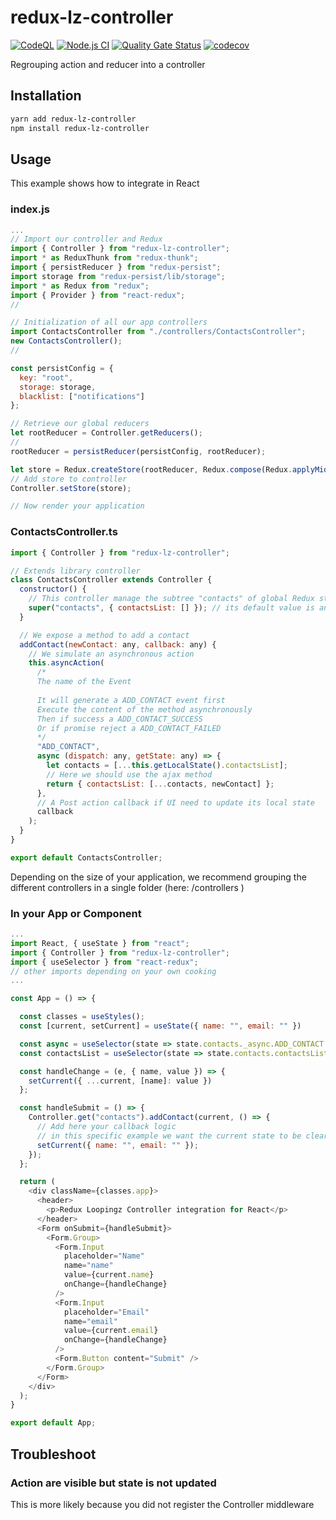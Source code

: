 # redux-lz-controller

[![CodeQL](https://github.com/loopingz/redux-lz-controller/actions/workflows/codeql-analysis.yml/badge.svg)](https://github.com/loopingz/redux-lz-controller/actions/workflows/codeql-analysis.yml)
[![Node.js CI](https://github.com/loopingz/redux-lz-controller/actions/workflows/node.js.yml/badge.svg)](https://github.com/loopingz/redux-lz-controller/actions/workflows/node.js.yml)
[![Quality Gate Status](https://sonarcloud.io/api/project_badges/measure?project=redux-lz-controller&metric=alert_status)](https://sonarcloud.io/summary/new_code?id=redux-lz-controller)
[![codecov](https://codecov.io/gh/loopingz/redux-lz-controller/branch/main/graph/badge.svg?token=DN6XO1T1EJ)](https://codecov.io/gh/loopingz/redux-lz-controller)

Regrouping action and reducer into a controller

## Installation

```bash
yarn add redux-lz-controller
npm install redux-lz-controller
```

## Usage

This example shows how to integrate in React

### index.js

```javascript
...
// Import our controller and Redux
import { Controller } from "redux-lz-controller";
import * as ReduxThunk from "redux-thunk";
import { persistReducer } from "redux-persist";
import storage from "redux-persist/lib/storage";
import * as Redux from "redux";
import { Provider } from "react-redux";
//

// Initialization of all our app controllers
import ContactsController from "./controllers/ContactsController";
new ContactsController();
//

const persistConfig = {
  key: "root",
  storage: storage,
  blacklist: ["notifications"]
};

// Retrieve our global reducers
let rootReducer = Controller.getReducers();
//
rootReducer = persistReducer(persistConfig, rootReducer);

let store = Redux.createStore(rootReducer, Redux.compose(Redux.applyMiddleware(ReduxThunk.default)));
// Add store to controller
Controller.setStore(store);

// Now render your application
```

### ContactsController.ts

```javascript
import { Controller } from "redux-lz-controller";

// Extends library controller
class ContactsController extends Controller {
  constructor() {
    // This controller manage the subtree "contacts" of global Redux state
    super("contacts", { contactsList: [] }); // its default value is an empty array
  }

  // We expose a method to add a contact
  addContact(newContact: any, callback: any) {
    // We simulate an asynchronous action
    this.asyncAction(
      /*
      The name of the Event
      
      It will generate a ADD_CONTACT event first
      Execute the content of the method asynchronously
      Then if success a ADD_CONTACT_SUCCESS
      Or if promise reject a ADD_CONTACT_FAILED
      */
      "ADD_CONTACT",
      async (dispatch: any, getState: any) => {
        let contacts = [...this.getLocalState().contactsList];
        // Here we should use the ajax method
        return { contactsList: [...contacts, newContact] };
      },
      // A Post action callback if UI need to update its local state
      callback
    );
  }
}

export default ContactsController;
```

Depending on the size of your application, we recommend grouping the different controllers in a single folder (here: /controllers )

### In your App or Component

```javascript
...
import React, { useState } from "react";
import { Controller } from "redux-lz-controller";
import { useSelector } from "react-redux";
// other imports depending on your own cooking
...

const App = () => {

  const classes = useStyles();
  const [current, setCurrent] = useState({ name: "", email: "" })

  const async = useSelector(state => state.contacts._async.ADD_CONTACT || {});
  const contactsList = useSelector(state => state.contacts.contactsList);

  const handleChange = (e, { name, value }) => {
    setCurrent({ ...current, [name]: value })
  };

  const handleSubmit = () => {
    Controller.get("contacts").addContact(current, () => {
      // Add here your callback logic 
      // in this specific example we want the current state to be cleared after contact has been added
      setCurrent({ name: "", email: "" });
    });
  };

  return (
    <div className={classes.app}>
      <header>
        <p>Redux Loopingz Controller integration for React</p>
      </header>
      <Form onSubmit={handleSubmit}>
        <Form.Group>
          <Form.Input
            placeholder="Name"
            name="name"
            value={current.name}
            onChange={handleChange}
          />
          <Form.Input
            placeholder="Email"
            name="email"
            value={current.email}
            onChange={handleChange}
          />
          <Form.Button content="Submit" />
        </Form.Group>
      </Form>
    </div>
  );
}

export default App;
```


## Troubleshoot

### Action are visible but state is not updated

This is more likely because you did not register the Controller middleware
